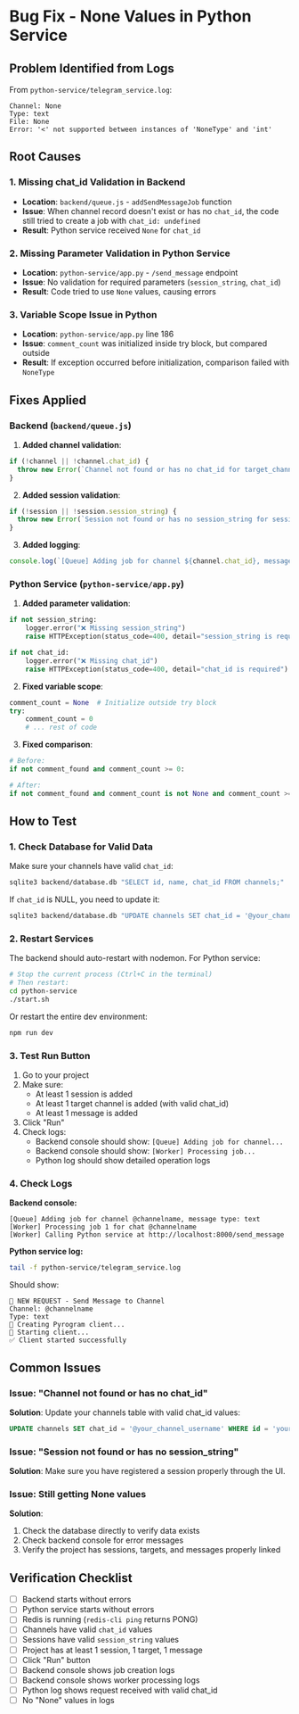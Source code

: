 # Bug Fix - None Values in Python Service

## Problem Identified from Logs

From `python-service/telegram_service.log`:
```
Channel: None
Type: text
File: None
Error: '<' not supported between instances of 'NoneType' and 'int'
```

## Root Causes

### 1. Missing chat_id Validation in Backend
- **Location**: `backend/queue.js` - `addSendMessageJob` function
- **Issue**: When channel record doesn't exist or has no `chat_id`, the code still tried to create a job with `chat_id: undefined`
- **Result**: Python service received `None` for `chat_id`

### 2. Missing Parameter Validation in Python Service
- **Location**: `python-service/app.py` - `/send_message` endpoint
- **Issue**: No validation for required parameters (`session_string`, `chat_id`)
- **Result**: Code tried to use `None` values, causing errors

### 3. Variable Scope Issue in Python
- **Location**: `python-service/app.py` line 186
- **Issue**: `comment_count` was initialized inside try block, but compared outside
- **Result**: If exception occurred before initialization, comparison failed with `NoneType`

## Fixes Applied

### Backend (`backend/queue.js`)

1. **Added channel validation**:
```javascript
if (!channel || !channel.chat_id) {
  throw new Error(`Channel not found or has no chat_id for target_channel_id: ${target_channel_id}`);
}
```

2. **Added session validation**:
```javascript
if (!session || !session.session_string) {
  throw new Error(`Session not found or has no session_string for session_id: ${session_id}`);
}
```

3. **Added logging**:
```javascript
console.log(`[Queue] Adding job for channel ${channel.chat_id}, message type: ${message.message_type}`);
```

### Python Service (`python-service/app.py`)

1. **Added parameter validation**:
```python
if not session_string:
    logger.error("❌ Missing session_string")
    raise HTTPException(status_code=400, detail="session_string is required")

if not chat_id:
    logger.error("❌ Missing chat_id")
    raise HTTPException(status_code=400, detail="chat_id is required")
```

2. **Fixed variable scope**:
```python
comment_count = None  # Initialize outside try block
try:
    comment_count = 0
    # ... rest of code
```

3. **Fixed comparison**:
```python
# Before:
if not comment_found and comment_count >= 0:

# After:
if not comment_found and comment_count is not None and comment_count >= 0:
```

## How to Test

### 1. Check Database for Valid Data

Make sure your channels have valid `chat_id`:
```bash
sqlite3 backend/database.db "SELECT id, name, chat_id FROM channels;"
```

If `chat_id` is NULL, you need to update it:
```bash
sqlite3 backend/database.db "UPDATE channels SET chat_id = '@your_channel_username' WHERE id = 'channel_id';"
```

### 2. Restart Services

The backend should auto-restart with nodemon. For Python service:
```bash
# Stop the current process (Ctrl+C in the terminal)
# Then restart:
cd python-service
./start.sh
```

Or restart the entire dev environment:
```bash
npm run dev
```

### 3. Test Run Button

1. Go to your project
2. Make sure:
   - At least 1 session is added
   - At least 1 target channel is added (with valid chat_id)
   - At least 1 message is added
3. Click "Run"
4. Check logs:
   - Backend console should show: `[Queue] Adding job for channel...`
   - Backend console should show: `[Worker] Processing job...`
   - Python log should show detailed operation logs

### 4. Check Logs

**Backend console:**
```
[Queue] Adding job for channel @channelname, message type: text
[Worker] Processing job 1 for chat @channelname
[Worker] Calling Python service at http://localhost:8000/send_message
```

**Python service log:**
```bash
tail -f python-service/telegram_service.log
```

Should show:
```
📨 NEW REQUEST - Send Message to Channel
Channel: @channelname
Type: text
🔐 Creating Pyrogram client...
🚀 Starting client...
✅ Client started successfully
```

## Common Issues

### Issue: "Channel not found or has no chat_id"

**Solution**: Update your channels table with valid chat_id values:
```sql
UPDATE channels SET chat_id = '@your_channel_username' WHERE id = 'your_channel_id';
```

### Issue: "Session not found or has no session_string"

**Solution**: Make sure you have registered a session properly through the UI.

### Issue: Still getting None values

**Solution**: 
1. Check the database directly to verify data exists
2. Check backend console for error messages
3. Verify the project has sessions, targets, and messages properly linked

## Verification Checklist

- [ ] Backend starts without errors
- [ ] Python service starts without errors
- [ ] Redis is running (`redis-cli ping` returns PONG)
- [ ] Channels have valid `chat_id` values
- [ ] Sessions have valid `session_string` values
- [ ] Project has at least 1 session, 1 target, 1 message
- [ ] Click "Run" button
- [ ] Backend console shows job creation logs
- [ ] Backend console shows worker processing logs
- [ ] Python log shows request received with valid chat_id
- [ ] No "None" values in logs
